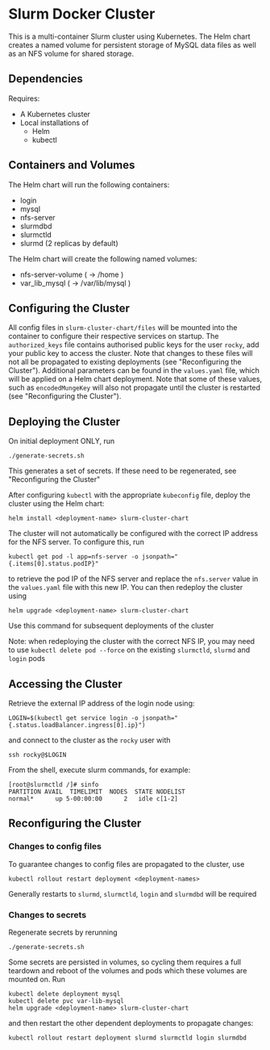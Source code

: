 # Slurm Docker Cluster

This is a multi-container Slurm cluster using Kubernetes.  The Helm chart
creates a named volume for persistent storage of MySQL data files as well as
an NFS volume for shared storage.

## Dependencies

Requires:

* A Kubernetes cluster
* Local installations of
  * Helm
  * kubectl

## Containers and Volumes

The Helm chart will run the following containers:

* login
* mysql
* nfs-server
* slurmdbd
* slurmctld
* slurmd (2 replicas by default)

The Helm chart will create the following named volumes:

* nfs-server-volume ( -> /home          )
* var_lib_mysql     ( -> /var/lib/mysql )

## Configuring the Cluster

All config files in `slurm-cluster-chart/files` will be mounted into the container to configure their respective services on startup. The `authorized_keys` file contains authorised public keys for the user `rocky`, add your public key to access the cluster. Note that changes to these files will not all be propagated to existing deployments (see "Reconfiguring the Cluster").
Additional parameters can be found in the `values.yaml` file, which will be applied on a Helm chart deployment. Note that some of these values, such as `encodedMungeKey` will also not propagate until the cluster is restarted (see "Reconfiguring the Cluster").

## Deploying the Cluster

On initial deployment ONLY, run
```console
./generate-secrets.sh
```
This generates a set of secrets. If these need to be regenerated, see "Reconfiguring the Cluster"

After configuring `kubectl` with the appropriate `kubeconfig` file, deploy the cluster using the Helm chart:
```console
helm install <deployment-name> slurm-cluster-chart
```

The cluster will not automatically be configured with the correct IP address for the NFS server. To configure this, run
```console
kubectl get pod -l app=nfs-server -o jsonpath="{.items[0].status.podIP}"
```
to retrieve the pod IP of the NFS server and replace the `nfs.server` value in the `values.yaml` file with this new IP. You can then redeploy the cluster using
```console
helm upgrade <deployment-name> slurm-cluster-chart
```
Use this command for subsequent deployments of the cluster

Note: when redeploying the cluster with the correct NFS IP, you may need to use `kubectl delete pod --force` on the existing `slurmctld`, `slurmd` and `login` pods

## Accessing the Cluster

Retrieve the external IP address of the login node using:
```console
LOGIN=$(kubectl get service login -o jsonpath="{.status.loadBalancer.ingress[0].ip}")
```
and connect to the cluster as the `rocky` user with
```console
ssh rocky@$LOGIN
```

From the shell, execute slurm commands, for example:

```console
[root@slurmctld /]# sinfo
PARTITION AVAIL  TIMELIMIT  NODES  STATE NODELIST
normal*      up 5-00:00:00      2   idle c[1-2]
```

## Reconfiguring the Cluster

### Changes to config files

To guarantee changes to config files are propagated to the cluster, use
```console
kubectl rollout restart deployment <deployment-names>
```
Generally restarts to `slurmd`, `slurmctld`, `login` and `slurmdbd` will be required

### Changes to secrets

Regenerate secrets by rerunning
```console
./generate-secrets.sh
```
Some secrets are persisted in volumes, so cycling them requires a full teardown and reboot of the volumes and pods which these volumes are mounted on. Run
```console
kubectl delete deployment mysql
kubectl delete pvc var-lib-mysql
helm upgrade <deployment-name> slurm-cluster-chart
```
and then restart the other dependent deployments to propagate changes:
```console
kubectl rollout restart deployment slurmd slurmctld login slurmdbd
```